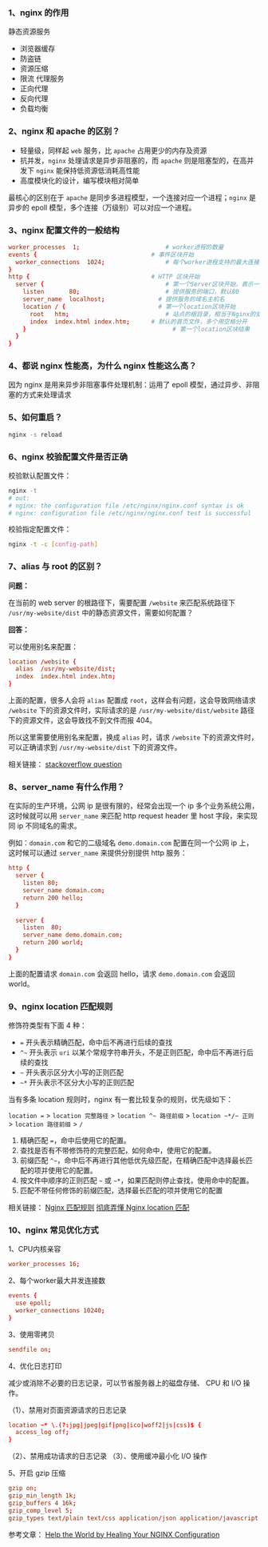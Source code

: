 ### 1、nginx 的作用

静态资源服务
  - 浏览器缓存
  - 防盗链
  - 资源压缩
  - 限流
代理服务
  - 正向代理
  - 反向代理
  - 负载均衡

### 2、nginx 和 apache 的区别？

- 轻量级，同样起 `web` 服务，比 `apache` 占用更少的内存及资源
- 抗并发，`nginx` 处理请求是异步非阻塞的，而 `apache` 则是阻塞型的，在高并发下 `nginx` 能保持低资源低消耗高性能
- 高度模块化的设计，编写模块相对简单

最核心的区别在于 `apache` 是同步多进程模型，一个连接对应一个进程；`nginx` 是异步的 epoll 模型，多个连接（万级别）可以对应一个进程。

### 3、nginx 配置文件的一般结构

```conf
worker_processes  1;                		# worker进程的数量
events {                              	# 事件区块开始
  worker_connections  1024;          		# 每个worker进程支持的最大连接数
} 
http {                                  # HTTP 区块开始
  server {            		    	        # 第一个Server区块开始，表示一个独立的虚拟主机站点
    listen       80;     		            # 提供服务的端口，默认80
    server_name  localhost;    		      # 提供服务的域名主机名
    location / {            	          # 第一个location区块开始
      root   htm;       		            # 站点的根目录，相当于Nginx的安装目录
      index  index.html index.htm;    	# 默认的首页文件，多个用空格分开
    }          				                  # 第一个location区块结果
  }  
}
```


### 4、都说 nginx 性能高，为什么 nginx 性能这么高？

因为 nginx 是用来异步非阻塞事件处理机制：运用了 epoll 模型，通过异步、非阻塞的方式来处理请求

### 5、如何重启？

```bash
nginx -s reload
```

### 6、nginx 校验配置文件是否正确

校验默认配置文件：
```bash
nginx -t 
# out:
# nginx: the configuration file /etc/nginx/nginx.conf syntax is ok
# nginx: configuration file /etc/nginx/nginx.conf test is successful
```

校验指定配置文件：
```bash
nginx -t -c [config-path]
```

### 7、alias 与 root 的区别？

**问题：**

在当前的 web server 的根路径下，需要配置 `/website` 来匹配系统路径下 `/usr/my-website/dist` 中的静态资源文件，需要如何配置？

**回答：**

可以使用别名来配置：

```conf
location /website {
  alias  /usr/my-website/dist;
  index  index.html index.htm;
}
```

上面的配置，很多人会将 `alias` 配置成 `root`，这样会有问题，这会导致网络请求 `/website` 下的资源文件时，实际请求的是 `/usr/my-website/dist/website` 路径下的资源文件，这会导致找不到文件而报 404。

所以这里需要使用别名来配置，换成 `alias` 时，请求 `/website` 下的资源文件时，可以正确请求到 `/usr/my-website/dist` 下的资源文件。

相关链接：
[stackoverflow question](https://stackoverflow.com/questions/41099318/nginx-location-404-not-found)

### 8、server_name 有什么作用？

在实际的生产环境，公网 ip 是很有限的，经常会出现一个 ip 多个业务系统公用，这时候就可以用 `server_name` 来匹配 http request header 里 host 字段，来实现同 ip 不同域名的需求。

例如：`domain.com` 和它的二级域名 `demo.domain.com` 配置在同一个公网 ip 上，这时候可以通过 `server_name` 来提供分别提供 http 服务：

```conf
http {
  server {
    listen 80;
    server_name domain.com;
    return 200 hello;
  }
  
  server {
    listen  80;
    server_name demo.domain.com;
    return 200 world;
  }
}
```

上面的配置请求 `domain.com` 会返回 hello，请求 `demo.domain.com` 会返回 world。


### 9、nginx location 匹配规则

修饰符类型有下面 4 种：

- `=` 开头表示精确匹配，命中后不再进行后续的查找
- `^~` 开头表示 `uri` 以某个常规字符串开头，不是正则匹配，命中后不再进行后续的查找
- `~` 开头表示区分大小写的正则匹配
- `~*` 开头表示不区分大小写的正则匹配

当有多条 location 规则时，nginx 有一套比较复杂的规则，优先级如下：

`location =` > `location 完整路径` > `location ^~ 路径前缀` > `location ~*/~ 正则` > `location 路径前缀` > `/`

1. 精确匹配 `=`，命中后使用它的配置。
1. 查找是否有不带修饰符的完整匹配，如何命中，使用它的配置。
1. 前缀匹配 `^~`，命中后不再进行其他低优先级匹配，在精确匹配中选择最长匹配的项并使用它的配置。
1. 按文件中顺序的正则匹配 `~` 或 `~*`，如果匹配则停止查找，使用命中的配置。
1. 匹配不带任何修饰的前缀匹配，选择最长匹配的项并使用它的配置


相关链接：
[Nginx 匹配规则](https://www.jianshu.com/p/bc088f15276f)
[彻底弄懂 Nginx location 匹配](https://juejin.im/post/6844903849166110733)


### 10、nginx 常见优化方式

1、CPU内核亲容
```conf
worker_processes 16;
```

2、每个worker最大并发连接数
```conf
events {
  use epoll;
  worker_connections 10240;
}
```

3、使用零拷贝
```conf
sendfile on;
```

4、优化日志打印

减少或消除不必要的日志记录，可以节省服务器上的磁盘存储、 CPU 和 I/O 操作。

（1）、禁用对页面资源请求的日志记录
```conf
location ~* \.(?:jpg|jpeg|gif|png|ico|woff2|js|css)$ {
  access_log off;
}
```
（2）、禁用成功请求的日志记录
（3）、使用缓冲最小化 I/O 操作

5、开启 gzip 压缩

```conf
gzip on;
gzip_min_length 1k;
gzip_buffers 4 16k;
gzip_comp_level 5;
gzip_types text/plain text/css application/json application/javascript text/xml application/xml application/xml+rss text/javascript application/vnd.ms-fontobject application/x-font-ttf font/opentype image/svg+xml image/x-icon;
```

参考文章：
[Help the World by Healing Your NGINX Configuration](https://www.nginx.com/blog/help-the-world-by-healing-your-nginx-configuration/)

